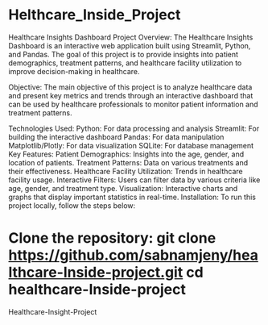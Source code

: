 # Helthcare_Inside_Project

Healthcare Insights Dashboard
Project Overview:
The Healthcare Insights Dashboard is an interactive web application built using Streamlit, Python, and Pandas. The goal of this project is to provide insights into patient demographics, treatment patterns, and healthcare facility utilization to improve decision-making in healthcare.

Objective:
The main objective of this project is to analyze healthcare data and present key metrics and trends through an interactive dashboard that can be used by healthcare professionals to monitor patient information and treatment patterns.

Technologies Used:
Python: For data processing and analysis
Streamlit: For building the interactive dashboard
Pandas: For data manipulation
Matplotlib/Plotly: For data visualization
SQLite: For database management
Key Features:
Patient Demographics: Insights into the age, gender, and location of patients.
Treatment Patterns: Data on various treatments and their effectiveness.
Healthcare Facility Utilization: Trends in healthcare facility usage.
Interactive Filters: Users can filter data by various criteria like age, gender, and treatment type.
Visualization: Interactive charts and graphs that display important statistics in real-time.
Installation:
To run this project locally, follow the steps below:

Clone the repository:
git clone https://github.com/sabnamjeny/healthcare-Inside-project.git
cd healthcare-Inside-project
=======

Healthcare-Insight-Project
